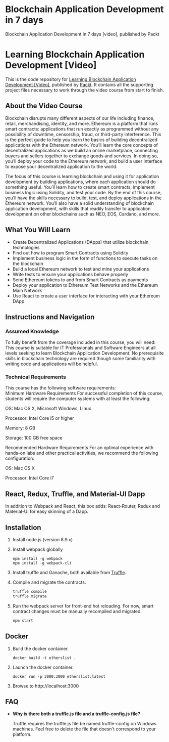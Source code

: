 # Blockchain Application Development in 7 days
Blockchain Application Development in 7 days [video], published by Packt

# Learning Blockchain Application Development [Video]
This is the code repository for [Learning Blockchain Application Development [Video]](https://www.packtpub.com/application-development/learning-blockchain-application-development-video?utm_source=github&utm_medium=repository&utm_campaign=9781789345728), published by [Packt](https://www.packtpub.com/?utm_source=github). It contains all the supporting project files necessary to work through the video course from start to finish.
## About the Video Course
Blockchain disrupts many different aspects of our life including finance, retail, merchandising, identity, and more. Ethereum is a platform that runs smart contracts: applications that run exactly as programmed without any possibility of downtime, censorship, fraud, or third-party interference. This is the perfect guide to help you learn the basics of building decentralized applications with the Ethereum network. You’ll learn the core concepts of decentralized applications as we build an online marketplace, connecting buyers and sellers together to exchange goods and services. In doing so, you’ll deploy your code to the Ethereum network, and build a user Interface to expose your decentralized application to the world.

The focus of this course is learning blockchain and using it for application development by building applications, where each application should do something useful. You’ll learn how to create smart contracts, implement business logic using Solidity, and test your code. By the end of this course, you’ll have the skills necessary to build, test, and deploy applications in the Ethereum network. You’ll also have a solid understanding of blockchain application development, with skills that readily transfer to application development on other blockchains such as NEO, EOS, Cardano, and more.


<H2>What You Will Learn</H2>
<DIV class=book-info-will-learn-text>
<UL>
<LI>Create Decentralized Applications (DApps) that utilize blockchain technologies 
<LI>Find out how to program Smart Contracts using Solidity 
<LI>Implement business logic in the form of functions to execute tasks on the blockchain 
<LI>Build a local Ethereum network to test and mine your applications 
<LI>Write tests to ensure your applications behave properly 
<LI>Send Ethereum tokens to and from Smart Contracts as payments 
<LI>Deploy your application to Ethereum Test Networks and the Ethereum Main Network 
<LI>Use React to create a user interface for interacting with your Ethereum DApp </LI></UL></DIV>

## Instructions and Navigation
### Assumed Knowledge
To fully benefit from the coverage included in this course, you will need:<br/>
This course is suitable for IT Professionals and Software Engineers at all levels seeking to learn Blockchain Application Development. No prerequisite skills in blockchain technology are required though some familiarity with writing code and applications will be helpful.
### Technical Requirements
This course has the following software requirements:<br/>
Minimum Hardware Requirements
For successful completion of this course, students will require the computer systems with at least the following:


OS: Mac OS X, Microsoft Windows, Linux



Processor: Intel Core i5 or higher



Memory: 8 GB



Storage: 100 GB free space


Recommended Hardware Requirements
For an optimal experience with hands-on labs and other practical activities, we recommend the following configuration:


OS: Mac OS X



Processor: Intel Core i7






## React, Redux, Truffle, and Material-UI Dapp

In addition to Webpack and React, this box adds: React-Router, Redux and Material-UI for easy skinning of a Dapp.

## Installation

1. Install node.js (version 8.9.x)

1. Install webpack globally
    ```
    npm install -g webpack
    npm install -g webpack-cli
    ```

1. Install truffle and Ganache, both available from [Truffle](https://truffleframework.com/).

1. Compile and migrate the contracts.
    ```javascript
    truffle compile
    truffle migrate
    ```

1. Run the webpack server for front-end hot reloading. For now, smart contract changes must be manually recompiled and migrated.
    ```javascript
    npm start
    ```

## Docker

1. Build the docker container.
    ```
    docker build -t etherslist .
    ```

1. Launch the docker container.
    ```
    docker run -p 3000:3000 etherslist:latest
    ```

1. Browse to http://localhost:3000

## FAQ

* __Why is there both a truffle.js file and a truffle-config.js file?__

    Truffle requires the truffle.js file be named truffle-config on Windows machines. Feel free to delete the file that doesn't correspond to your platform.
